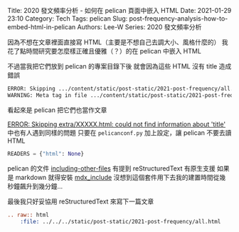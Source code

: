 Title: 2020 發文頻率分析 - 如何在 pelican 頁面中嵌入 HTML
Date: 2021-01-29 23:10
Category: Tech
Tags: pelican
Slug: post-frequency-analysis-how-to-embed-html-in-pelican
Authors: Lee-W
Series: 2020 發文頻率分析

因為不想在文章裡面直接寫 HTML（主要是不想自己去調大小、風格什麼的）
我花了點時間研究要怎麼樣正確且優雅（？）的在 pelican 中嵌入 HTML

<!--more-->

不過當我把它們放到 pelican 的專案目錄下後
就會因為這些 HTML 沒有 title 造成錯誤

```txt
ERROR: Skipping .../content/static/post-static/2021-post-frequency/all.html: could not find information about 'title'
WARNING: Meta tag in file .../content/static/post-static/2021-post-frequency/2020-by-category.html does not have a 'name' attribute, skipping. Attributes: charset="utf-8"
```

看起來是 pelican 把它們也當作文章

[ERROR: Skipping extra/XXXXX.html: could not find information about 'title'](https://github.com/getpelican/pelican/issues/1157) 中也有人遇到同樣的問題
只要在 `pelicanconf.py` 加上設定，讓 pelican 不要去讀 HTML

```python
READERS = {"html": None}
```

pelican 的文件 [including-other-files](https://docs.getpelican.com/en/4.5.4/content.html#including-other-files) 有提到 reStructuredText 有原生支援
如果是 markdown 就得安裝 [mdx_include](https://github.com/neurobin/mdx_include)
沒想到這個套件用下去我的建置時間從幾秒鐘飆升到幾分鐘...

最後我只好妥協用 reStructuredText 來寫下一篇文章

```rst
.. raw:: html
    :file: ../../../static/post-static/2021-post-frequency/all.html
```
